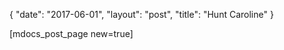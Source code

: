 {
   "date": "2017-06-01",
   "layout": "post",
   "title": "Hunt Caroline"
}

[mdocs_post_page new=true]